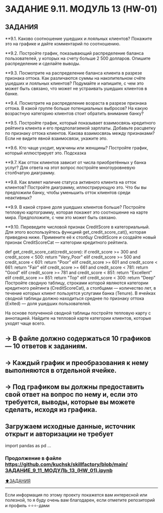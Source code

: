 # ЗАДАНИЕ 9.11. МОДУЛЬ 13 (HW-01)


## ЗАДАНИЯ

**9.1. Каково соотношение ушедших и лояльных клиентов? Покажите это на графике и дайте комментарий по соотношению.

**9.2. Постройте график, показывающий распределение баланса пользователей, у которых на счету больше 2 500 долларов. Опишите распределение и сделайте выводы.

**9.3. Посмотрите на распределение баланса клиента в разрезе признака оттока. Как различаются суммы на накопительном счёте ушедших и лояльных клиентов? Подумайте и напишите, с чем это может быть связано, что может не устраивать ушедших клиентов в банке.

**9.4. Посмотрите на распределение возраста в разрезе признака оттока. В какой группе больше потенциальных выбросов? На какую возрастную категорию клиентов стоит обратить внимание банку?

**9.5. Постройте график, который показывает взаимосвязь кредитного рейтинга клиента и его предполагаемой зарплаты. Добавьте расцветку по признаку оттока клиентов. Какова взаимосвязь между признаками? Если не видите явной взаимосвязи, укажите это.

**9.6. Кто чаще уходит, мужчины или женщины? Постройте график, который иллюстрирует это.
Подсказка

**9.7. Как отток клиентов зависит от числа приобретённых у банка услуг? Для ответа на этот вопрос постройте многоуровневую столбчатую диаграмму.

**9.8. Как влияет наличие статуса активного клиента на отток клиентов? Постройте диаграмму, иллюстрирующую это. Что бы вы предложили банку, чтобы уменьшить отток клиентов среди неактивных?

**9.9. В какой стране доля ушедших клиентов больше? Постройте тепловую картограмму, которая покажет это соотношение на карте мира. Предположите, с чем это может быть связано.

**9.10. Переведите числовой признак CreditScore в категориальный. Для этого воспользуйтесь функцией get_credit_score_cat(), которая приведена ниже. Примените её к столбцу CreditScore и создайте новый признак CreditScoreCat — категории кредитного рейтинга.

def get_credit_score_cat(credit_score):
    if credit_score >= 300 and credit_score < 500:
        return "Very_Poor"
    elif credit_score >= 500 and credit_score < 601:
        return "Poor"
    elif credit_score >= 601 and credit_score < 661:
        return "Fair"
    elif credit_score >= 661 and credit_score < 781:
        return "Good"
    elif credit_score >= 781 and credit_score < 851:
        return "Excellent"
    elif credit_score >= 851:
        return "Top"
    elif credit_score < 300:
        return "Deep"
Постройте сводную таблицу, строками которой являются категории кредитного рейтинга (CreditScoreCat), а столбцами — количество лет, в течение которых клиент пользуется услугами банка (Tenure). В ячейках сводной таблицы должно находиться среднее по признаку оттока (Exited) — доля ушедших пользователей.

На основе полученной сводной таблицы постройте тепловую карту с аннотацией. Найдите на тепловой карте категории клиентов, которые уходят чаще всего.



## → В файле должно содержаться 10 графиков — 10 ответов к заданиям.

## → Каждый график и преобразования к нему выполняются в отдельной ячейке.

## → Под графиком вы должны предоставить свой ответ на вопрос по нему и, если это требуется, выводы, которые вы можете сделать, исходя из графика.



## Загружаем исходные данные, источник открыт и авторизации не требует
import pandas as pd ...
### Продолжение в файле https://github.com/kuchsk/skillfactory/blob/main/ЗАДАНИЕ_9_11_МОДУЛЬ_13_(HW_01).ipynb


[:arrow_up:ЗАДАНИЯ](#ЗАДАНИЯ)


____
Если информация по этому проекту покажется вам интересной или полезной, то я буду очень вам благодарен, если отметите репозиторий и профиль ⭐️⭐️⭐️-дами

